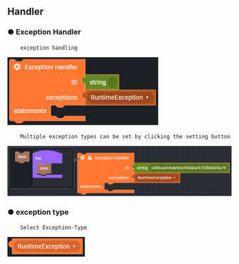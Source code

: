 ## Handler

### ● Exception Handler

        exception handling

![](../../../img/assets/image%20%28231%29.png)

        Multiple exception types can be set by clicking the setting button

![](../../../img/assets/image%20%28241%29.png)

### ● exception type

        Select Exception-Type

![type : RuntimeException, InvalidArgumentException, TransferException](../../../img/assets/image%20%28290%29.png)
